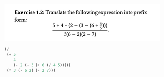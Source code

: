 ![Alt text](image.png)
```scheme
(/
 (+ 5
    4
    (- 2 (- 3 (+ 6 (/ 4 5)))))
 (* 3 (- 6 2) (- 2 7)))

```
